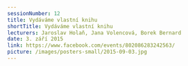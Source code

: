 ```yaml
---
sessionNumber: 12
title: Vydáváme vlastní knihu
shortTitle: Vydáváme vlastní knihu
lecturers: Jaroslav Holaň, Jana Volencová, Borek Bernard
date: 3. září 2015
link: https://www.facebook.com/events/802086283242563/
picture: /images/posters-small/2015-09-03.jpg
---
```

